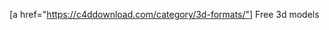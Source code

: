 <!--**c4ddownload/c4ddownload** is a ✨ _special_ ✨ repository because its `README.md` (this file) appears on your GitHub profile.

https://c4ddownload.com/

Here are some ideas to get you started:

 In different categories of our website, there are 3D models with free 3D modeling and free c4d models content.You can easily download and use the 3D model you want.All of our contents are checked in certain periods and the inaccurate content is removed. All of our free 3D models are bulit in high quality and realistic manner. Various formats are loaded for each 3d model Cinema 4D,3D Studio Max,3D Studio, Autodesk,Sketchup,Lightwave,Maya, Blender,Collada. 
-->
[a href="https://c4ddownload.com/category/3d-formats/"] Free 3d models</a>
